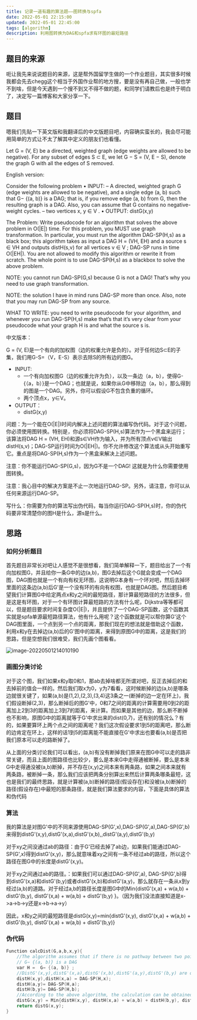 ```yaml
---
title: 记录一道有趣的算法题——图转换与spfa
date: 2022-05-01 22:15:00
updated: 2022-05-01 22:45:00
tags: [algorithm]
description: 利用图转换为DAG和spfa求有环图的最短路径
---
```


## 题目的来源

呃让我先来说说题目的来源，这是帮外国留学生做的一个作业题目，其实很多时候我都会先去chegg这个相当于外国作业帮的地方搜，要是没有再自己做，一般也学不到啥，但是今天遇到一个搜不到又不得不做的题，和同学们请教后也是终于明白了，决定写一篇博客和大家分享一下。

## 题目

嗯我们先贴一下英文版和我翻译后的中文版题目吧，内容确实蛮长的，我会尽可能用简单的方式让不太了解其中定义的朋友们也看懂。

Let G = (V, E) be a directed, weighted graph (edge weights are allowed to be negative). For any subset of edges S ⊂ E, we let G − S = (V, E − S), denote the graph G with all the edges of S removed.

English version:

Consider the following problem
• INPUT:
– A directed, weighted graph G (edge weights are allowed to be negative), and a single edge (a, b) such that G− {(a, b)} is a DAG; that is, if you remove edge (a, b) from G, then the resulting graph is a DAG. Also, you can assume that G contains no negative-weight cycles.
– two vertices x, y ∈ V .
• OUTPUT: distG(x,y)

The Problem: Write pseudocode for an algorithm that solves the above problem in O(|E|) time. For this problem, you MUST use graph transformation. In particular, you must run the algorithm DAG-SP(H,s) as a black box; this algorithm takes as input a DAG H = (VH, EH) and a source s ∈ VH and outputs distH(s,v) for all vertices v ∈ V ; DAG-SP runs in time O(|EH|). You are not allowed to modify this algorithm or rewrite it from scratch. The whole point is to use DAG-SP(H,s) as a blackbox to solve the above problem. 

NOTE: you cannot run DAG-SP(G,s) because G is not a DAG! That’s why you need to use graph transformation. 

NOTE: the solution I have in mind runs DAG-SP more than once. Also, note that you may run DAG-SP from any source. 

WHAT TO WRITE: you need to write pseudocode for your algorithm, and whenever you run DAG-SP(H,s) make that’s that it’s very clear from your pseudocode what your graph H is and what the source s is.

中文版本：

G = (V, E)是一个有向的加权图（边的权重允许是负的）。对于任何边S⊂E的子集，我们用G-S=（V，E-S）表示去除S的所有边的图G。

- INPUT:
  - 一个有向加权图G（边的权重允许为负），以及一条边（a，b），使得G- {（a，b）}是一个DAG；也就是说，如果你从G中移除边（a，b），那么得到的图是一个DAG。另外，你可以假设G不包含负重的循环。
  - 两个顶点x，y∈V。
- OUTPUT：
  - distG(x,y)

问题：为一个能在O(|E|)时间内解决上述问题的算法编写伪代码。对于这个问题，你必须使用图转换。特别是，你必须将DAG-SP(H,s)算法作为一个黑盒来运行；该算法将DAG H = (VH, EH)和源s∈VH作为输入，并为所有顶点v∈V输出distH(s,v)；DAG-SP运行时间为O(|EH|)。你不允许修改这个算法或从头开始重写它。重点是将DAG-SP(H,s)作为一个黑盒来解决上述问题。

注意：你不能运行DAG-SP(G,s)，因为G不是一个DAG! 这就是为什么你需要使用图转换。

注意：我心目中的解决方案是不止一次地运行DAG-SP。另外，请注意，你可以从任何来源运行DAG-SP。

写什么：你需要为你的算法写出伪代码，每当你运行DAG-SP(H,s)时，你的伪代码要非常清楚你的图H是什么，源s是什么。

## 思路

### 如何分析题目

​		首先题目非常长对吧让人感觉不是很想看，我们简单解释一下，题目给出了一个有向加权图G，并且给你一条G中的边(a,b)，图G去掉后这个G就会变成一个DAG图，DAG图也就是一个有向有权无环图，这说明G本身有一个环对吧，然后去掉环里面的这条边(a,b)后G'是一个没有环的有向有权图，也就是DAG图。然后题目希望我们计算图G中给定两点x和y之间的最短路径，那计算最短路径的方法很多，但是这是有环图，对于一个有环图计算最短路的方法有什么呢，Dijkstra等等都可以，但是题目要求时间复杂度O(|E|)，并且提供了一个DAG-SP函数，这个函数其实就是spfa单源最短路径算法，他有什么用呢？这个函数就是可以帮你算G'这个DAG图里面，一个点到另一个点的距离，那我们现在的想法就是借助这个函数，利用x和y在去掉边(a,b)后的G'图中的距离，来得到原图G中的距离，这是我们的思路，但是空想我们很难受，我们先画个图看看。

![image-20220501214010190](https://ek1ng-typora.oss-cn-hangzhou.aliyuncs.com/img/image-20220501214010190.png)

### 画图分类讨论

​		对于这个图，我们如果x和y取0和1，那ab去掉啥都无所谓对吧，反正去掉后的和去掉前的值会一样的。然后我们取x为0，y为7看看，这时候断掉的边(a,b)是哪条边就很关键了，如果(a,b)是(1,2),(2,3),(3,4)这3条之一(断掉的边一定在环上)，我们假设断掉(2,3)，那么断掉后的图G'中，0和7之间的距离的计算需要用0到2的距离加上2到3的距离加上3到7的距离，来计算。而如果是其他的边，那么断不断掉也不影响，原图G中的距离就等于G'中求出来的dist(0,7)，还有别的情况么？有的，如果要算环上两个点之间的距离呢？我们这次假设要求1到5的距离吧，那么断的边肯定在环上，这样的话1到5的距离能不能直接在G'中求出也要看(a,b)是否把我们原本可以走的路断掉了。

​		从上面的分类讨论我们可以看出，(a,b)有没有断掉我们原来在图G中可以走的路非常关键，而且上面的图路径也比较少，要么是本来G中走得通被断掉，要么是本来G中走得通没被(a,b)断掉，并不存在(x,y)之间本来有两条路，如果之间本来就有两条路，被断掉一条，那么我们应该把两条分别算出来然后计算两条哪条最短，这也是我们的最终思路，就是计算被(a,b)断掉的路径(假设存在)和没被(a,b)断掉的路径(假设存在)中最短的那条路径，就是我们算法要求的内容，下面是具体的算法和伪代码

### 算法

我的算法是对图G'中的不同来源使用DAG-SP(G',x),DAG-SP(G',a),DAG-SP(G',b)来得到distG'(x,y),distG'(x,a),distG'(x,b),,distG'(a,y),distG'(b,y)

对于xy之间没通过ab的路径：由于G'已经去掉了ab边，如果我们能通过DAG-SP(G',x)得到distG'(x,y)，那么就意味着xy之间有一条不经过ab的路径，所以这个路径在图G中的长度是distG'(x,y)。

对于xy之间通过ab的路径。：如果我们可以通过DAG-SP(G',a), DAG-SP(G',b)得到distG'(x,a)和distG'(b,y)或者distG'(x,b)和distG'(a,y)，那么就存在一条从x到y经过(a,b)的道路。对于经过a,b的路径长度是图G中的Min{distG'(x,a) + w(a,b) + distG'(b,y), distG'(x,a) + w(a,b) + distG'(b,y) }。（因为我们没法直接知道是x->a->b->y还是x->b->a->y）

因此，x和y之间的最短路径是distG(x,y)=min{distG'(x,y), distG'(x,a) + w(a,b) + distG'(b,y), distG'(x,a) + w(a,b) + distG'(b,y)}

### 伪代码

```c
Function calcDist(G,a,b,x,y){
    //The algorithm assumes that if there is no pathway between two points, the be dist(a, b) is ∞
    // G− {(a, b)} is a DAG
    var H =  G− {(a, b)} ;
    //DistG'(x,y),distG'(x,a),distG'(x,b),distG'(a,y),distG'(b,y) are obtained using DAG-SP with x,a,b as sources respectively.
    distH(x,y),distH(x,a) = DAG-SP(H,x);
	distH(a,y)= DAG-SP(H,a);
	distH(b,y)= DAG-SP(H,b);
    //According to the above algorithm, the calculation can be obtained (x, y)
    distG(x,y) = Min{distH(x,y), distH(x,a) + w(a,b) + distH(b,y), distH(x,a) + w(a,b) + distH(b,y)}
    return distG(x,y);
}
```

